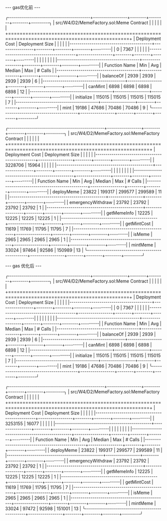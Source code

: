 <!--
 * @Author: dreamworks.cnn@gmail.com
 * @Date: 2025-07-30 16:14:00
 * @LastEditors: dreamworks.cnn@gmail.com
 * @LastEditTime: 2025-07-30 16:26:06
 * @FilePath: /web3-foundry-prj/src/W4/D3/memeUpdate.md
 * @Description: 
 * 
 * Copyright (c) 2025 by ${git_name_email}, All Rights Reserved. 
-->
--- gas优化前 ---


╭-----------------------------------------+-----------------+--------+--------+--------+---------╮
| src/W4/D2/MemeFactory.sol:Meme Contract |                 |        |        |        |         |
+================================================================================================+
| Deployment Cost                         | Deployment Size |        |        |        |         |
|-----------------------------------------+-----------------+--------+--------+--------+---------|
| 0                                       | 7367            |        |        |        |         |
|-----------------------------------------+-----------------+--------+--------+--------+---------|
|                                         |                 |        |        |        |         |
|-----------------------------------------+-----------------+--------+--------+--------+---------|
| Function Name                           | Min             | Avg    | Median | Max    | # Calls |
|-----------------------------------------+-----------------+--------+--------+--------+---------|
| balanceOf                               | 2939            | 2939   | 2939   | 2939   | 6       |
|-----------------------------------------+-----------------+--------+--------+--------+---------|
| canMint                                 | 6898            | 6898   | 6898   | 6898   | 12      |
|-----------------------------------------+-----------------+--------+--------+--------+---------|
| initialize                              | 115015          | 115015 | 115015 | 115015 | 7       |
|-----------------------------------------+-----------------+--------+--------+--------+---------|
| mint                                    | 19186           | 47686  | 70486  | 70486  | 9       |
╰-----------------------------------------+-----------------+--------+--------+--------+---------╯

╭------------------------------------------------+-----------------+--------+--------+--------+---------╮
| src/W4/D2/MemeFactory.sol:MemeFactory Contract |                 |        |        |        |         |
+=======================================================================================================+
| Deployment Cost                                | Deployment Size |        |        |        |         |
|------------------------------------------------+-----------------+--------+--------+--------+---------|
| 3228706                                        | 15964           |        |        |        |         |
|------------------------------------------------+-----------------+--------+--------+--------+---------|
|                                                |                 |        |        |        |         |
|------------------------------------------------+-----------------+--------+--------+--------+---------|
| Function Name                                  | Min             | Avg    | Median | Max    | # Calls |
|------------------------------------------------+-----------------+--------+--------+--------+---------|
| deployMeme                                     | 23822           | 199317 | 299577 | 299589 | 11      |
|------------------------------------------------+-----------------+--------+--------+--------+---------|
| emergencyWithdraw                              | 23792           | 23792  | 23792  | 23792  | 1       |
|------------------------------------------------+-----------------+--------+--------+--------+---------|
| getMemeInfo                                    | 12225           | 12225  | 12225  | 12225  | 1       |
|------------------------------------------------+-----------------+--------+--------+--------+---------|
| getMintCost                                    | 11619           | 11769  | 11795  | 11795  | 7       |
|------------------------------------------------+-----------------+--------+--------+--------+---------|
| isMeme                                         | 2965            | 2965   | 2965   | 2965   | 1       |
|------------------------------------------------+-----------------+--------+--------+--------+---------|
| mintMeme                                       | 33024           | 97464  | 92586  | 150989 | 13      |
╰------------------------------------------------+-----------------+--------+--------+--------+---------╯


--- gas 优化后 ---


╭-----------------------------------------+-----------------+--------+--------+--------+---------╮
| src/W4/D2/MemeFactory.sol:Meme Contract |                 |        |        |        |         |
+================================================================================================+
| Deployment Cost                         | Deployment Size |        |        |        |         |
|-----------------------------------------+-----------------+--------+--------+--------+---------|
| 0                                       | 7367            |        |        |        |         |
|-----------------------------------------+-----------------+--------+--------+--------+---------|
|                                         |                 |        |        |        |         |
|-----------------------------------------+-----------------+--------+--------+--------+---------|
| Function Name                           | Min             | Avg    | Median | Max    | # Calls |
|-----------------------------------------+-----------------+--------+--------+--------+---------|
| balanceOf                               | 2939            | 2939   | 2939   | 2939   | 6       |
|-----------------------------------------+-----------------+--------+--------+--------+---------|
| canMint                                 | 6898            | 6898   | 6898   | 6898   | 12      |
|-----------------------------------------+-----------------+--------+--------+--------+---------|
| initialize                              | 115015          | 115015 | 115015 | 115015 | 7       |
|-----------------------------------------+-----------------+--------+--------+--------+---------|
| mint                                    | 19186           | 47686  | 70486  | 70486  | 9       |
╰-----------------------------------------+-----------------+--------+--------+--------+---------╯

╭------------------------------------------------+-----------------+--------+--------+--------+---------╮
| src/W4/D2/MemeFactory.sol:MemeFactory Contract |                 |        |        |        |         |
+=======================================================================================================+
| Deployment Cost                                | Deployment Size |        |        |        |         |
|------------------------------------------------+-----------------+--------+--------+--------+---------|
| 3253155                                        | 16077           |        |        |        |         |
|------------------------------------------------+-----------------+--------+--------+--------+---------|
|                                                |                 |        |        |        |         |
|------------------------------------------------+-----------------+--------+--------+--------+---------|
| Function Name                                  | Min             | Avg    | Median | Max    | # Calls |
|------------------------------------------------+-----------------+--------+--------+--------+---------|
| deployMeme                                     | 23822           | 199317 | 299577 | 299589 | 11      |
|------------------------------------------------+-----------------+--------+--------+--------+---------|
| emergencyWithdraw                              | 23792           | 23792  | 23792  | 23792  | 1       |
|------------------------------------------------+-----------------+--------+--------+--------+---------|
| getMemeInfo                                    | 12225           | 12225  | 12225  | 12225  | 1       |
|------------------------------------------------+-----------------+--------+--------+--------+---------|
| getMintCost                                    | 11619           | 11769  | 11795  | 11795  | 7       |
|------------------------------------------------+-----------------+--------+--------+--------+---------|
| isMeme                                         | 2965            | 2965   | 2965   | 2965   | 1       |
|------------------------------------------------+-----------------+--------+--------+--------+---------|
| mintMeme                                       | 33024           | 97472  | 92598  | 151001 | 13      |
╰------------------------------------------------+-----------------+--------+--------+--------+---------╯

